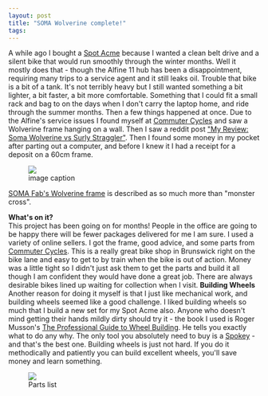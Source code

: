 ```yaml
---
layout: post
title: "SOMA Wolverine complete!"
tags:
---
```


<meta charset="utf-8"> 

A while ago I bought a <A HREF="{{ site.baseurl }}/2012/05/01/a-new-bike-for-winter.html">Spot Acme</A> because I wanted a clean belt drive and a silent bike that would run smoothly through the winter months. Well it mostly does that - though the Alfine 11 hub has been a disappointment, requiring many trips to a service agent and it still leaks oil.
Trouble that bike is a bit of a tank. It's not terribly heavy but I still wanted something a bit lighter, a bit faster, a bit more comfortable. Something that I could fit a small rack and bag to on the days when I don't carry the laptop home, and ride through the summer months.
Then a few things happened at once. Due to the Alfine's service issues I found myself at <A href="http://commutercycles.com.au" target="_blank">Commuter Cycles</A> and saw a Wolverine frame hanging on a wall. Then I saw a reddit post <A HREF="https://www.reddit.com/r/bicycling/comments/2ivtad/my_review_soma_wolverine_vs_surly_straggler/">"My Review: Soma Wolverine vs Surly Straggler"</A>. Then I found some money in my pocket after parting out a computer, and before I knew it I had a receipt for a deposit on a 60cm frame. 

<figure>
<img src="{{ site.baseurl }}/assets/post-folder/imagename?raw=true">
<figcaption>image caption</figcaption>
</figure>

<A href="http://www.somafab.com/archives/product/wolverine" target="_blank">SOMA Fab's Wolverine frame</A> is described as so much more than "monster cross". 


**What's on it?**  
This project has been going on for months! People in the office are going to be happy there will be fewer packages delivered for me I am sure. I used a variety of online sellers.
I got the frame, good advice, and some parts from <A href="http://commutercycles.com.au" target="_blank">Commuter Cycles</A>. This is a really great bike shop in Brunswick right on the bike lane and easy to get to by train when the bike is out of action. Money was a little tight so I didn't just ask them to get the parts and build it all though I am confident they would have done a great job. There are always desirable bikes lined up waiting for collection when I visit.
**Building Wheels**
Another reason for doing it myself is that I just like mechanical work, and building wheels seemed like a good challenge. I liked building wheels so much that I build a new set for my Spot Acme also. Anyone who doesn't mind getting their hands mildly dirty should try it - the book I used is Roger Musson's <A href="http://www.wheelpro.co.uk/wheelbuilding/book.php">The Professional Guide to
Wheel Building</A>. He tells you exactly what to do any why. The only tool you absolutely need to buy is a <A href="http://www.amazon.com/KLICKfix-Rixen-Kaul-SPOKEY-professional/dp/B003ZRWA4Y">Spokey</A> - and that's the best one. 
Building wheels is just not hard. If you do it methodically and patiently you can build excellent wheels, you'll save money and learn something.

<figure>
<img src="{{ site.baseurl }}/assets/soma-wolverine-complete/parts-spreadsheet.png?raw=true">
<figcaption>Parts list</figcaption>
</figure>
  
